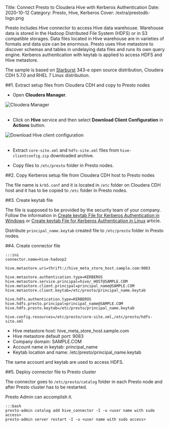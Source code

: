 Title: Connect Presto to Cloudera Hive with Kerberos Authentication
Date: 2020-10-12
Category: Presto, Hive, Kerberos
Cover: /extra/prestodb-logo.png

Presto includes Hive connector to access Hive data warehouse. Warehouse data is stored in the Hadoop Distributed File System (HDFS) or in S3 compatible storages. Data files located in Hive warehouse are in varieties of formats and data size can be enormous. Presto uses Hive metastore to discover schemas and tables in undelaying data files and runs its own query engine. Kerberos authentication with keytab is applied to access HDFS and Hive metastore.

The sample is based on [Starburst](https://www.starburstdata.com/) 343-e open source distribution, Cloudera CDH 5.7.0 and RHEL 7 Linux distribution.

##1. Extract setup files from Cloudera CDH and copy to Presto nodes

* Open **Cloudera Manager**.

![Cloudera Manager]({static}/images/connect-presto-cloudera-hive-with-kerberos-authentication/cloudera-manager.jpg)</br></br>

* Click on **Hive** service and then select **Download Client Configuration** in **Actions** button.

![Download Hive client configuration]({static}/images/connect-presto-cloudera-hive-with-kerberos-authentication/hive-download-client-configuration.jpg)</br></br>

* Extract `core-site.xml` and `hdfs-site.xml` files from `hive-clientconfig.zip` downloaded archive.

* Copy files to `/etc/presto` folder in Presto nodes.

##2. Copy Kerberos setup file from Cloudera CDH host to Presto nodes

The file name is `krb5.conf` and it is located in `/etc` folder on Cloudera CDH host and it has to be copied to `/etc` folder in Presto nodes.

##3. Create keytab file

The file is supposed to be provided by the security team of your company. Follow the information in [Create keytab File for Kerberos Authentication in Windows]({filename}/articles/create-keytab-file-for-kerberos-authentication-in-windows.md) or [Create keytab File for Kerberos Authentication in Linux]({filename}/articles/create-keytab-file-kerberos-authentication-linux.md) article. 

Distribute `principal_name.keytab` created file to `/etc/presto` folder in Presto nodes.

##4. Create connector file

    :::ini
    connector.name=hive-hadoop2

    hive.metastore.uri=thrift://hive_meta_store_host.sample.com:9083

    hive.metastore.authentication.type=KERBEROS
    hive.metastore.service.principal=hive/_HOST@SAMPLE.COM
    hive.metastore.client.principal=principal_name@SAMPLE.COM
    hive.metastore.client.keytab=/etc/presto/principal_name.keytab

    hive.hdfs.authentication.type=KERBEROS
    hive.hdfs.presto.principal=principal_name@SAMPLE.COM
    hive.hdfs.presto.keytab=/etc/presto/principal_name.keytab

    hive.config.resources=/etc/presto/core-site.xml,/etc/presto/hdfs-site.xml

* Hive metastore host: hive_meta_store_host.sample.com
* Hive metastore default port: 9083
* Company domain: SAMPLE.COM
* Account name in keytab: principal_name
* Keytab location and name: /etc/presto/principal_name.keytab

The same account and keytab are used to access HDFS.

##5. Deploy connector file to Presto cluster

The connector goes to `/etc/presto/catalog` folder in each Presto node and after Presto cluster has to be restarted. 

Presto Admin can accomplish it.

    :::bash
    presto-admin catalog add hive_connector -I -u <user name with sudo access>
    presto-admin server restart -I -u <user name with sudo access>

